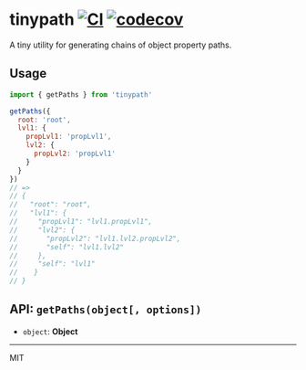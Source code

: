 # tinypath [![CI](https://img.shields.io/github/workflow/status/smurygin/tinypath/CI?style=flat-square)](https://img.shields.io/github/workflow/status/smurygin/tinypath/CI?style=flat-square) [![codecov](https://img.shields.io/codecov/c/github/smurygin/tinypath?style=flat-square)](https://img.shields.io/codecov/c/github/smurygin/tinypath?style=flat-square) 

A tiny utility for generating chains of object property paths.

## Usage

```js
import { getPaths } from 'tinypath'

getPaths({
  root: 'root',
  lvl1: {
    propLvl1: 'propLvl1',
    lvl2: {
      propLvl2: 'propLvl1'
    }
  }
})
// =>
// {
//   "root": "root",
//   "lvl1": {
//     "propLvl1": "lvl1.propLvl1",
//     "lvl2": {
//       "propLvl2": "lvl1.lvl2.propLvl2",
//       "self": "lvl1.lvl2"
//     },
//     "self": "lvl1"
//    }
// }
```

## API: `getPaths(object[, options])`

* `object`: **Object**

---

MIT
